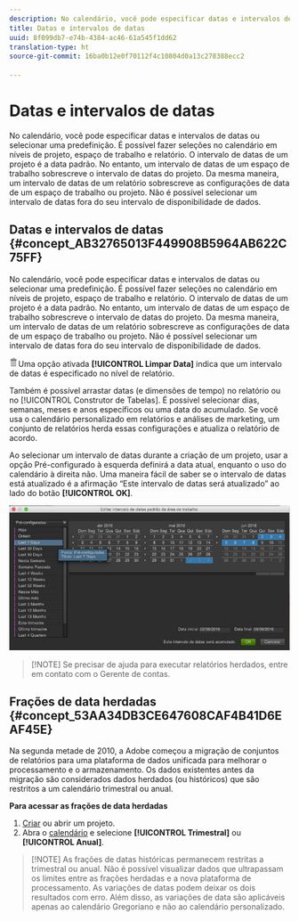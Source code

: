 ```yaml
---
description: No calendário, você pode especificar datas e intervalos de datas ou selecionar uma predefinição. É possível fazer seleções no calendário em níveis de projeto, espaço de trabalho e relatório. O intervalo de datas de um projeto é a data padrão. No entanto, um intervalo de datas de um espaço de trabalho sobrescreve o intervalo de datas do projeto. Da mesma maneira, um intervalo de datas de um relatório sobrescreve as configurações de data de um espaço de trabalho ou projeto. Não é possível selecionar um intervalo de datas fora do seu intervalo de disponibilidade de dados.
title: Datas e intervalos de datas
uuid: 8f099db7-e74b-4384-ac46-61a545f1dd62
translation-type: ht
source-git-commit: 16ba0b12e0f70112f4c10804d0a13c278388ecc2

---
```



# Datas e intervalos de datas

No calendário, você pode especificar datas e intervalos de datas ou selecionar uma predefinição. É possível fazer seleções no calendário em níveis de projeto, espaço de trabalho e relatório. O intervalo de datas de um projeto é a data padrão. No entanto, um intervalo de datas de um espaço de trabalho sobrescreve o intervalo de datas do projeto. Da mesma maneira, um intervalo de datas de um relatório sobrescreve as configurações de data de um espaço de trabalho ou projeto. Não é possível selecionar um intervalo de datas fora do seu intervalo de disponibilidade de dados.

## Datas e intervalos de datas {#concept_AB32765013F449908B5964AB622C75FF}

No calendário, você pode especificar datas e intervalos de datas ou selecionar uma predefinição. É possível fazer seleções no calendário em níveis de projeto, espaço de trabalho e relatório. O intervalo de datas de um projeto é a data padrão. No entanto, um intervalo de datas de um espaço de trabalho sobrescreve o intervalo de datas do projeto. Da mesma maneira, um intervalo de datas de um relatório sobrescreve as configurações de data de um espaço de trabalho ou projeto. Não é possível selecionar um intervalo de datas fora do seu intervalo de disponibilidade de dados.

![](assets/Delete_Standard.png)Uma opção ativada **[!UICONTROL Limpar Data]** indica que um intervalo de datas é especificado no nível de relatório.

Também é possível arrastar datas (e dimensões de tempo) no relatório ou no [!UICONTROL Construtor de Tabelas]. É possível selecionar dias, semanas, meses e anos específicos ou uma data do acumulado. Se você usa o calendário personalizado em relatórios e análises de marketing, um conjunto de relatórios herda essas configurações e atualiza o relatório de acordo.

Ao selecionar um intervalo de datas durante a criação de um projeto, usar a opção Pré-configurado à esquerda definirá a data atual, enquanto o uso do calendário à direita não. Uma maneira fácil de saber se o intervalo de datas está atualizado é a afirmação “Este intervalo de datas será atualizado” ao lado do botão **[!UICONTROL OK]**.

![](assets/daterange.jpeg)

> [!NOTE] Se precisar de ajuda para executar relatórios herdados, entre em contato com o Gerente de contas.

## Frações de data herdadas {#concept_53AA34DB3CE647608CAF4B41D6EAF45E}

Na segunda metade de 2010, a Adobe começou a migração de conjuntos de relatórios para uma plataforma de dados unificada para melhorar o processamento e o armazenamento. Os dados existentes antes da migração são considerados dados herdados (ou históricos) que são restritos a um calendário trimestral ou anual.

<!-- 

c_legacy_data.xml

 -->

**Para acessar as frações de data herdadas**

1. [Criar](/help/analyze/ad-hoc-analysis/c-getting-started.md) ou abrir um projeto.
1. Abra o [calendário](/help/analyze/ad-hoc-analysis/c-dates.md) e selecione **[!UICONTROL Trimestral]** ou **[!UICONTROL Anual]**.

> [!NOTE] As frações de datas históricas permanecem restritas a trimestral ou anual. Não é possível visualizar dados que ultrapassam os limites entre as frações herdadas e a nova plataforma de processamento. As variações de datas podem deixar os dois resultados com erro. Além disso, as variações de data são aplicáveis apenas ao calendário Gregoriano e não ao calendário personalizado.

